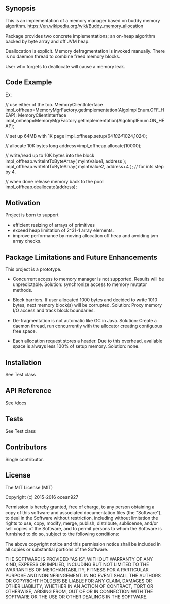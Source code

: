 ## Synopsis

This is an implementation of a memory manager based on buddy memory algorithm. 
https://en.wikipedia.org/wiki/Buddy_memory_allocation 

Package provides two concrete implementations; 
an on-heap algorithm backed by byte array and off JVM heap. 

Deallocation is explicit. Memory defragmentation is invoked manually. There is 
no daemon thread to combine freed memory blocks. 

User who forgets to deallocate will cause a memory leak.   

## Code Example

Ex:

// use either of the too.
MemoryClientInterface impl_offheap=MemoryMgrFactory.getImplementation(AlgoImplEnum.OFF_HEAP);
MemoryClientInterface impl_onheap=MemoryMgrFactory.getImplementation(AlgoImplEnum.ON_HEAP);

// set up 64MB with 1K page
impl_offheap.setup(64*1024*1024,1024);

// allocate 10K bytes
long address=impl_offheap.allocate(10000);

// write/read up to 10K bytes into the block
impl_offheap.writeIntToByteArray( myIntValue1, address );
impl_offheap.writeIntToByteArray( myIntValue2, address+4 ); // for ints step by 4.

// when done release memory back to the pool
impl_offheap.deallocate(address);


## Motivation

Project is born to support 
- efficient resizing of arrays of primitives
- exceed heap limitation of 2^31-1 array elements.
- improve performance by moving allocation 
  off heap and avoiding jvm array checks.

## Package Limitations and Future Enhancements

This project is a prototype. 

- Concurrent access to memory manager is not supported. Results 
will be unpredictable. 
Solution: synchronize access to memory mutator methods.

- Block barriers. If user allocated 1000 bytes and decided 
to write 1010 bytes, next memory block(s) will be corrupted. 
Solution: Proxy memory I/O access and track block boundaries.

- De-fragmentation is not automatic like GC in Java. 
Solution: Create a daemon thread, run concurrently with 
the allocator creating contiguous free space.

- Each allocation request stores a header. Due to this overhead, 
available space is always less 100% of setup memory.
Solution: none. 

## Installation

See Test class

## API Reference

See /docs

## Tests

See Test class

## Contributors

Single contributor. 

## License

The MIT License (MIT)

Copyright (c) 2015-2016 ocean927

Permission is hereby granted, free of charge, to any person obtaining a copy of this software and associated documentation files (the "Software"), to deal in the Software without restriction, including without limitation the rights to use, copy, modify, merge, publish, distribute, sublicense, and/or sell copies of the Software, and to permit persons to whom the Software is furnished to do so, subject to the following conditions:

The above copyright notice and this permission notice shall be included in all copies or substantial portions of the Software.

THE SOFTWARE IS PROVIDED "AS IS", WITHOUT WARRANTY OF ANY KIND, EXPRESS OR IMPLIED, INCLUDING BUT NOT LIMITED TO THE WARRANTIES OF MERCHANTABILITY, FITNESS FOR A PARTICULAR PURPOSE AND NONINFRINGEMENT. IN NO EVENT SHALL THE AUTHORS OR COPYRIGHT HOLDERS BE LIABLE FOR ANY CLAIM, DAMAGES OR OTHER LIABILITY, WHETHER IN AN ACTION OF CONTRACT, TORT OR OTHERWISE, ARISING FROM, OUT OF OR IN CONNECTION WITH THE SOFTWARE OR THE USE OR OTHER DEALINGS IN THE SOFTWARE.